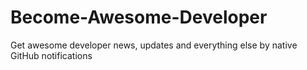# Become-Awesome-Developer
Get awesome developer news, updates and everything else by native GitHub notifications
